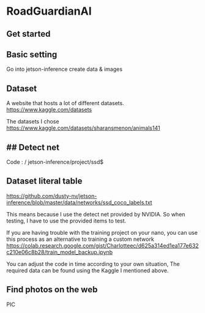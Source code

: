# RoadGuardianAI

## Get started


## Basic setting
Go into jetson-inference create data & images

## Dataset
A website that hosts a lot of different datasets. 
https://www.kaggle.com/datasets

The datasets I chose
https://www.kaggle.com/datasets/sharansmenon/animals141

## ## Detect net
Code : / jetson-inference/project/ssd$ 
## Dataset literal table
https://github.com/dusty-nv/jetson-inference/blob/master/data/networks/ssd_coco_labels.txt

This means because I use the detect net provided by NVIDIA.
So when testing, I have to use the provided items to test.

If you are having trouble with the training project on your nano, you can use this process as an alternative to training a custom network
https://colab.research.google.com/gist/Charlotteec/d625a314ed1ea177e632c210e06c8b28/train_model_backup.ipynb

You can adjust the code in time according to your own situation,
The required data can be found using the Kaggle I mentioned above.

## Find photos on the web
PIC 

